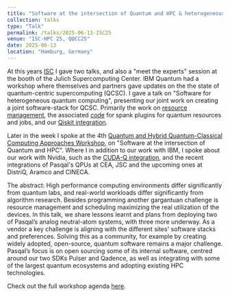 ```yaml
---
title: "Software at the intersection of Quantum and HPC & heterogeneous quantum computing"
collection: talks
type: "Talk"
permalink: /talks/2025-06-13-ISC25
venue: "ISC-HPC 25, QQCC25"
date: 2025-06-13
location: "Hamburg, Germany"
---
```


At this years [ISC](https:://isc-hpc.com) I gave two talks, and also a "meet the experts" session at the booth of the Julich Supercomputing Center.
IBM Quantum had a workshop where themselves and partners gave updates on the the state of quantum-centric supercomputing (QCSC).
I gave a talk on "Software for heterogeneous quantum computing", presenting our joint work on creating a joint software-stack for QCSC.
Primarily the work on [resource management](https://arxiv.org/abs/2506.10052), the associated [code](https://github.com/qiskit-community/spank-plugins) for spank plugins for quantum resources and jobs,
and our [Qiskit integration](https://github.com/qiskit-community/qiskit-pasqal-provider).

Later in the week I spoke at the 4th [Quantum and Hybrid Quantum-Classical Computing Approaches Workshop](https://www.hartree.stfc.ac.uk/events/quantum-and-hybrid-quantum-classical-computing-approaches-workshop/), on "Software at  the intersection of Quantum and HPC". Where I in addition to our work with IBM, I spoke about
our work with Nvidia, such as the [CUDA-Q integration](https://nvidia.github.io/cuda-quantum/latest/using/backends/hardware/neutralatom.html#pasqal), and the recent integrations
of Pasqal's QPUs at CEA, JSC and the upcoming ones at DistriQ, Aramco and CINECA.

The abstract:
High performance computing environments differ significantly from quantum labs, and real-world workloads differ significantly from algorithm research. Besides programming another gargantuan challenge is resource management and scheduling maximizing the real utilization of the devices. In this talk, we share lessons learnt and plans from deploying two of Pasqal’s analog neutral-atom systems, with three more underway. As a vendor a key challenge is aligning with the different sites' software stacks and preferences. Solving this as a community, for example by creating widely adopted, open-source, quantum software remains a major challenge. Pasqal’s focus is on open sourcing some of its internal software, centred around our two SDKs Pulser and Qadence, as well as integrating with some of the largest quantum ecosystems and adopting existing HPC technologies.

Check out the full workshop agenda [here](https://isc.app.swapcard.com/event/isc-high-performance-2025/planning/UGxhbm5pbmdfMjU4MTc1Nw==).